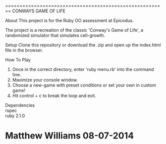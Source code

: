 ========================================================
CONWAYS GAME OF LIFE

About
This project is for the Ruby OO assessment at Epicodus.

The project is a recreation of the classic 'Conway's Game of Life', a randomized simulator that simulates cell-growth.

Setup
Clone this repository or download the .zip and open up the index.html file in the browser.

How To Play <br />
1. Once in the correct directory, enter 'ruby menu.rb' into the command line. <br />
2. Maximize your console window. <br />
3. Choose a new-game with preset conditions or set your own in custom game! <br />
4. Hit control + c to break the loop and exit.



Dependencies <br />
rspec <br />
ruby 2.1.0

Matthew Williams 08-07-2014
========================================================

